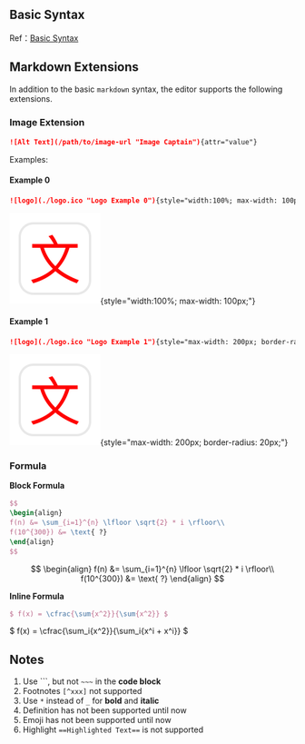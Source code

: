 
## Basic Syntax

Ref：[Basic Syntax](https://www.markdownguide.org/basic-syntax/)

## Markdown Extensions

In addition to the basic `markdown` syntax, the editor supports the following extensions.

### Image Extension

```markdown
![Alt Text](/path/to/image-url "Image Captain"){attr="value"}
```

Examples:

#### Example 0

```markdown
![logo](./logo.ico "Logo Example 0"){style="width:100%; max-width: 100px;"}
```

![logo](./logo.ico "Logo Example 0"){style="width:100%; max-width: 100px;"}


#### Example 1

```markdown
![logo](./logo.ico "Logo Example 1"){style="max-width: 200px; border-radius: 20px;"}
```

![logo](./logo.ico "Logo Example 1"){style="max-width: 200px; border-radius: 20px;"}

### Formula

**Block Formula**

```latex
$$
\begin{align}
f(n) &= \sum_{i=1}^{n} \lfloor \sqrt{2} * i \rfloor\\
f(10^{300}) &= \text{ ?}
\end{align}
$$
```

$$
\begin{align}
f(n) &= \sum_{i=1}^{n} \lfloor \sqrt{2} * i \rfloor\\
f(10^{300}) &= \text{ ?}
\end{align}
$$

**Inline Formula**
```latex
$ f(x) = \cfrac{\sum{x^2}}{\sum{x^2}} $
```

$ f(x) = \cfrac{\sum_i{x^2}}{\sum_i{x^i + x^i}} $

## Notes

1. Use  \`\`\`, but not `~~~` in the **code block**
2. Footnotes `[^xxx]` not supported
3. Use `*` instead of `_` for **bold** and **italic**
4. Definition has not been supported until now
5. Emoji has not been supported until now
6. Highlight `==Highlighted Text==` is not supported
